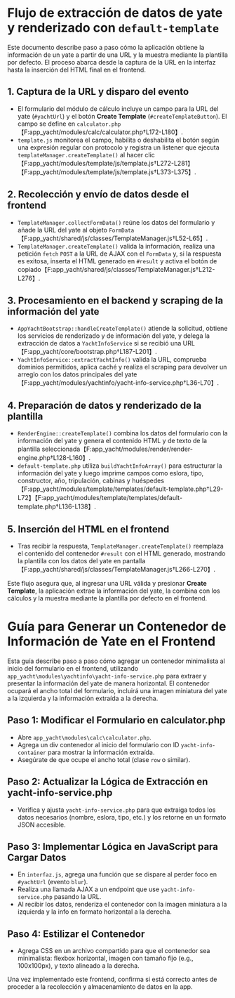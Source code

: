 # Flujo de extracción de datos de yate y renderizado con `default-template`

Este documento describe paso a paso cómo la aplicación obtiene la información de un yate a partir de una URL y la muestra mediante la plantilla por defecto. El proceso abarca desde la captura de la URL en la interfaz hasta la inserción del HTML final en el frontend.

## 1. Captura de la URL y disparo del evento
- El formulario del módulo de cálculo incluye un campo para la URL del yate (`#yachtUrl`) y el botón **Create Template** (`#createTemplateButton`). El campo se define en `calculator.php`【F:app_yacht/modules/calc/calculator.php†L172-L180】.
- `template.js` monitorea el campo, habilita o deshabilita el botón según una expresión regular con protocolo y registra un listener que ejecuta `templateManager.createTemplate()` al hacer clic【F:app_yacht/modules/template/js/template.js†L272-L281】【F:app_yacht/modules/template/js/template.js†L373-L375】.

## 2. Recolección y envío de datos desde el frontend
- `TemplateManager.collectFormData()` reúne los datos del formulario y añade la URL del yate al objeto `FormData`【F:app_yacht/shared/js/classes/TemplateManager.js†L52-L65】.
- `TemplateManager.createTemplate()` valida la información, realiza una petición `fetch` `POST` a la URL de AJAX con el `FormData` y, si la respuesta es exitosa, inserta el HTML generado en `#result` y activa el botón de copiado【F:app_yacht/shared/js/classes/TemplateManager.js†L212-L276】.

## 3. Procesamiento en el backend y scraping de la información del yate
- `AppYachtBootstrap::handleCreateTemplate()` atiende la solicitud, obtiene los servicios de renderizado y de información del yate, y delega la extracción de datos a `YachtInfoService` si se recibió una URL【F:app_yacht/core/bootstrap.php†L187-L201】.
- `YachtInfoService::extractYachtInfo()` valida la URL, comprueba dominios permitidos, aplica caché y realiza el scraping para devolver un arreglo con los datos principales del yate【F:app_yacht/modules/yachtinfo/yacht-info-service.php†L36-L70】.

## 4. Preparación de datos y renderizado de la plantilla
- `RenderEngine::createTemplate()` combina los datos del formulario con la información del yate y genera el contenido HTML y de texto de la plantilla seleccionada【F:app_yacht/modules/render/render-engine.php†L128-L160】.
- `default-template.php` utiliza `buildYachtInfoArray()` para estructurar la información del yate y luego imprime campos como eslora, tipo, constructor, año, tripulación, cabinas y huéspedes【F:app_yacht/modules/template/templates/default-template.php†L29-L72】【F:app_yacht/modules/template/templates/default-template.php†L136-L138】.

## 5. Inserción del HTML en el frontend
- Tras recibir la respuesta, `TemplateManager.createTemplate()` reemplaza el contenido del contenedor `#result` con el HTML generado, mostrando la plantilla con los datos del yate en pantalla【F:app_yacht/shared/js/classes/TemplateManager.js†L266-L270】.

Este flujo asegura que, al ingresar una URL válida y presionar **Create Template**, la aplicación extrae la información del yate, la combina con los cálculos y la muestra mediante la plantilla por defecto en el frontend.

# Guía para Generar un Contenedor de Información de Yate en el Frontend

Esta guía describe paso a paso cómo agregar un contenedor minimalista al inicio del formulario en el frontend, utilizando `app_yacht\modules\yachtinfo\yacht-info-service.php` para extraer y presentar la información del yate de manera horizontal. El contenedor ocupará el ancho total del formulario, incluirá una imagen miniatura del yate a la izquierda y la información extraída a la derecha.

## Paso 1: Modificar el Formulario en calculator.php
- Abre `app_yacht\modules\calc\calculator.php`.
- Agrega un div contenedor al inicio del formulario con ID `yacht-info-container` para mostrar la información extraída.
- Asegúrate de que ocupe el ancho total (clase `row` o similar).

## Paso 2: Actualizar la Lógica de Extracción en yacht-info-service.php
- Verifica y ajusta `yacht-info-service.php` para que extraiga todos los datos necesarios (nombre, eslora, tipo, etc.) y los retorne en un formato JSON accesible.

## Paso 3: Implementar Lógica en JavaScript para Cargar Datos
- En `interfaz.js`, agrega una función que se dispare al perder foco en `#yachtUrl` (evento `blur`).
- Realiza una llamada AJAX a un endpoint que use `yacht-info-service.php` pasando la URL.
- Al recibir los datos, renderiza el contenedor con la imagen miniatura a la izquierda y la info en formato horizontal a la derecha.

## Paso 4: Estilizar el Contenedor
- Agrega CSS en un archivo compartido para que el contenedor sea minimalista: flexbox horizontal, imagen con tamaño fijo (e.g., 100x100px), y texto alineado a la derecha.

Una vez implementado este frontend, confirma si está correcto antes de proceder a la recolección y almacenamiento de datos en la app.